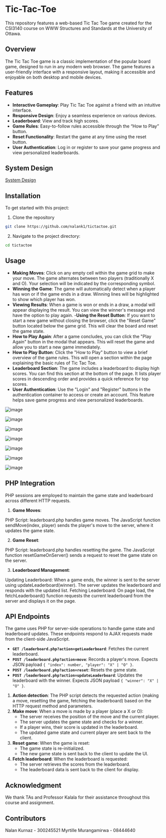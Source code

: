 # Tic-Tac-Toe

This repository features a web-based Tic Tac Toe game created for the CSI3140 course on WWW Structures and Standards at the University of Ottawa.

## Overview

The Tic Tac Toe game is a classic implementation of the popular board game, designed to run in any modern web browser. The game features a user-friendly interface with a responsive layout, making it accessible and enjoyable on both desktop and mobile devices.

## Features

- **Interactive Gameplay**: Play Tic Tac Toe against a friend with an intuitive interface.
- **Responsive Design**: Enjoy a seamless experience on various devices.
- **Leaderboard**: View and track high scores.
- **Game Rules**: Easy-to-follow rules accessible through the “How to Play” button.
- **Reset Functionality**: Restart the game at any time using the reset button.
- **User Authentication**: Log in or register to save your game progress and view personalized leaderboards.

## System Design

[System Design](/docs/design_system.md)

## Installation

To get started with this project:

1. Clone the repository

```bash
git clone https://github.com/nalank1/tictactoe.git
```

2. Navigate to the project directory:

```bash
cd tictactoe
```

## Usage

- **Making Moves**: Click on any empty cell within the game grid to make your move. The game alternates between two players (traditionally X and O). Your selection will be indicated by the corresponding symbol.
- **Winning the Game**: The game will automatically detect when a player has won or if the game ends in a draw. Winning lines will be highlighted to show which player has won.
- **Viewing Results**: When a game is won or ends in a draw, a modal will appear displaying the result. You can view the winner's message and have the option to play again. 
-**Using the Reset Button**: If you want to start a new game without closing the browser, click the "Reset Game" button located below the game grid. This will clear the board and reset the game state.
- **How to Play Again**: After a game concludes, you can click the "Play Again" button in the modal that appears. This will reset the game and allow you to start a new game immediately.
- **How to Play Button**: Click the "How to Play" button to view a brief overview of the game rules. This will open a section within the page explaining the basic rules of Tic Tac Toe.
- **Leaderboard Section**: The game includes a leaderboard to display high scores. You can find this section at the bottom of the page. It lists player scores in descending order and provides a quick reference for top scores.
- **User Authentication**: Use the "Login" and "Register" buttons in the authentication container to access or create an account. This feature helps save game progress and view personalized leaderboards.

![image](/docs/assets/design_system/leaderboard.PNG)

![image](/docs/assets/design_system/firstOne.png)

![image](/docs/assets/design_system/P4-1.PNG)

![image](/docs/assets/design_system/P4-2.PNG)

![image](/docs/assets/design_system/P4-3.PNG)

![image](/docs/assets/design_system/P4-4.PNG)

![image](/docs/assets/design_system/P4-5.PNG)

## PHP Integration

PHP sessions are employed to maintain the game state and leaderboard across different HTTP requests.

1. **Game Moves**:

PHP Script: leaderboard.php handles game moves. The JavaScript function sendMove(index, player) sends the player's move to the server, where it updates the game state.

2. **Game Reset**:

PHP Script: leaderboard.php handles resetting the game. The JavaScript function resetGameOnServer() sends a request to reset the game state on the server.

3. **Leaderboard Management**:

Updating Leaderboard: When a game ends, the winner is sent to the server using updateLeaderboard(winner). The server updates the leaderboard and responds with the updated list.
Fetching Leaderboard: On page load, the fetchLeaderboard() function requests the current leaderboard from the server and displays it on the page.

## API Endpoints

The game uses PHP for server-side operations to handle game state and leaderboard updates. These endpoints respond to AJAX requests made from the client-side JavaScript.

- **`GET /leaderboard.php?action=getLeaderboard`**: Fetches the current leaderboard.
- **`POST /leaderboard.php?action=move`**: Records a player's move. Expects JSON payload `{ "index": number, "player": "X" | "O" }`.
- **`POST /leaderboard.php?action=reset`**: Resets the game state.
- **`POST /leaderboard.php?action=updateLeaderboard`**: Updates the leaderboard with the winner. Expects JSON payload `{ "winner": "X" | "O" }`.

1. **Action detection**: The PHP script detects the requested action (making a move, resetting the game, fetching the leaderboard) based on the HTTP request method and parameters.
2. **Make move**: When a move is made by a player (place a X or O):
   - The server receives the position of the move and the current player.
   - The server updates the game state and checks for a winner.
   - If a player wins, their score is updated in the leaderboard.
   - The updated game state and current player are sent back to the client.
3. **Reset game**: When the game is reset:
   - The game state is re-initialized.
   - The new game state is sent back to the client to update the UI.
4. **Fetch leaderboard**: When the leaderboard is requested:
   - The server retrieves the scores from the leaderboard.
   - The leaderboard data is sent back to the client for display.

## Acknowledgment

We thank TAs and Professor Kalala for their assistance throughout this course and assignment.

## Contributors

Nalan Kurnaz - 300245521
Myrtille Murangamirwa - 08444640
